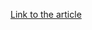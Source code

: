 [Link to the article](https://blog.trendmicro.com/trendlabs-security-intelligence/jacksbot-has-some-dirty-tricks-up-its-sleeves/)
